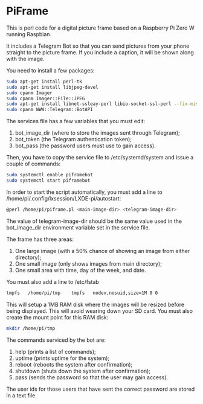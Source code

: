 # PiFrame

This is perl code for a digital picture frame based on a Raspberry Pi Zero W running Raspbian.

It includes a Telegram Bot so that you can send pictures from your phone straight to the picture frame. If you include a caption, it will be shown along with the image.

You need to install a few packages:

```sh
sudo apt-get install perl-tk
sudo apt-get install libjpeg-devel
sudo cpanm Imager
sudo cpanm Imager::File::JPEG
sudo apt-get install libnet-ssleay-perl libio-socket-ssl-perl --fix-missing
sudo cpanm WWW::Telegram::BotAPI
```

The services file has a few variables that you must edit:
1. bot_image_dir (where to store the images sent through Telegram);
2. bot_token (the Telegram authentication token);
3. bot_pass (the password users must use to gain access).

Then, you have to copy the service file to /etc/systemd/system and issue a couple of commands:

```sh
sudo systemctl enable piframebot
sudo systemctl start piframebot
```
In order to start the script automatically, you must add a line to   /home/pi/.config/lxsession/LXDE-pi/autostart:

```sh
@perl /home/pi/piframe.pl <main-image-dir> <telegram-image-dir>
```

The value of telegram-image-dir should be the same value used in the bot_image_dir environment variable set in the service file.

The frame has three areas:
1. One large image (with a 50% chance of showing an image from either directory);
2. One small image (only shows images from main directory);
3. One small area with time, day of the week, and date.

You must also add a line to /etc/fstab

```sh
tmpfs  	/home/pi/tmp  	tmpfs  	nodev,nosuid,size=1M 0 0
```

This will setup a 1MB RAM disk where the images will be resized before being displayed. This will avoid wearing down your SD card. You must also create the mount point for this RAM disk:

```sh
mkdir /home/pi/tmp
```

The commands serviced by the bot are:
1. help (prints a list of commands);
2. uptime (prints uptime for the system);
3. reboot (reboots the system after confirmation);
4. shutdown (shuts down the system after confirmation);
5. pass (sends the password so that the user may gain access).

The user ids for those users that have sent the correct password are stored in a text file.
